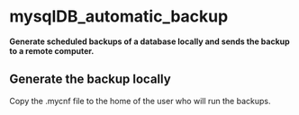 # mysqlDB_automatic_backup
**Generate scheduled backups of a database locally and sends the backup to a remote computer.**

## Generate the backup locally
Copy the .mycnf file to the home of the user who will run the backups.

